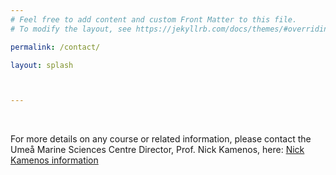 ```yaml
---
# Feel free to add content and custom Front Matter to this file.
# To modify the layout, see https://jekyllrb.com/docs/themes/#overriding-theme-defaults

permalink: /contact/

layout: splash



---
```

 <br>

For more details on any course or related information, please contact the Umeå Marine Sciences Centre Director, Prof. Nick Kamenos, here: [Nick Kamenos information](https://www.umu.se/en/staff/nick-kamenos/) 
